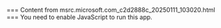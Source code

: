 === Content from msrc.microsoft.com_c2d2888c_20250111_103020.html ===
You need to enable JavaScript to run this app.
